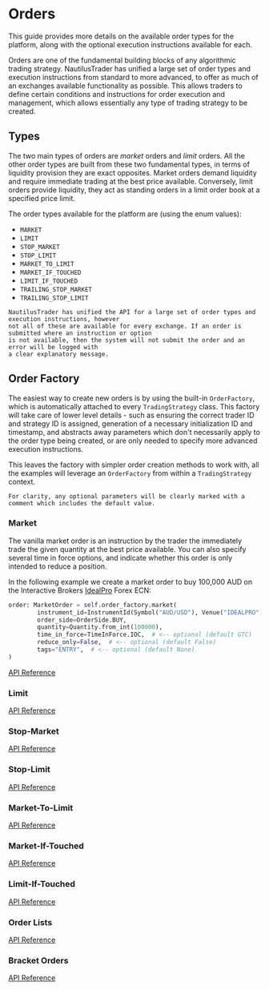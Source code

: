# Orders

This guide provides more details on the available order types for the platform, along with
the optional execution instructions available for each.

Orders are one of the fundamental building blocks of any algorithmic trading strategy.
NautilusTrader has unified a large set of order types and execution instructions
from standard to more advanced, to offer as much of an exchanges available functionality
as possible. This allows traders to define certain conditions and instructions for
order execution and management, which allows essentially any type of trading strategy to be created.

## Types
The two main types of orders are _market_ orders and _limit_ orders. All the other order
types are built from these two fundamental types, in terms of liquidity provision they
are exact opposites. Market orders demand liquidity and require immediate trading at the best
price available. Conversely, limit orders provide liquidity, they act as standing orders in a limit order book 
at a specified price limit.

The order types available for the platform are (using the enum values):
- `MARKET`
- `LIMIT`
- `STOP_MARKET`
- `STOP_LIMIT`
- `MARKET_TO_LIMIT`
- `MARKET_IF_TOUCHED`
- `LIMIT_IF_TOUCHED`
- `TRAILING_STOP_MARKET`
- `TRAILING_STOP_LIMIT`

```{warning}
NautilusTrader has unified the API for a large set of order types and execution instructions, however
not all of these are available for every exchange. If an order is submitted where an instruction or option
is not available, then the system will not submit the order and an error will be logged with
a clear explanatory message.
```

## Order Factory
The easiest way to create new orders is by using the built-in `OrderFactory`, which is
automatically attached to every `TradingStrategy` class. This factory will take care
of lower level details - such as ensuring the correct trader ID and strategy ID is assigned, generation
of a necessary initialization ID and timestamp, and abstracts away parameters which don't necessarily
apply to the order type being created, or are only needed to specify more advanced execution instructions. 

This leaves the factory with simpler order creation methods to work with, all the
examples will leverage an `OrderFactory` from within a `TradingStrategy` context.

```{note}
For clarity, any optional parameters will be clearly marked with a comment which includes the default value.
```

### Market
The vanilla market order is an instruction by the trader the immediately trade
the given quantity at the best price available. You can also specify several
time in force options, and indicate whether this order is only intended to reduce
a position.

In the following example we create a market order to buy 100,000 AUD on the
Interactive Brokers [IdealPro](https://ibkr.info/node/1708) Forex ECN:

```python
order: MarketOrder = self.order_factory.market(
        instrument_id=InstrumentId(Symbol("AUD/USD"), Venue("IDEALPRO")),
        order_side=OrderSide.BUY,
        quantity=Quantity.from_int(100000),
        time_in_force=TimeInForce.IOC,  # <-- optional (default GTC)
        reduce_only=False,  # <-- optional (default False)
        tags="ENTRY",  # <-- optional (default None)
)
```
[API Reference](../api_reference/model/orders.md#market)

### Limit

[API Reference](../api_reference/model/orders.md#limit)

### Stop-Market

[API Reference](../api_reference/model/orders.md#stop-market)

### Stop-Limit

[API Reference](../api_reference/model/orders.md#stop-limit)

### Market-To-Limit

[API Reference](../api_reference/model/orders.md#market-to-limit)

### Market-If-Touched

[API Reference](../api_reference/model/orders.md#market-if-touched)

### Limit-If-Touched

[API Reference](../api_reference/model/orders.md#limit-if-touched)

### Order Lists

[API Reference](../api_reference/model/orders.md#order-list)

### Bracket Orders

[API Reference](../api_reference/common.md#factories)